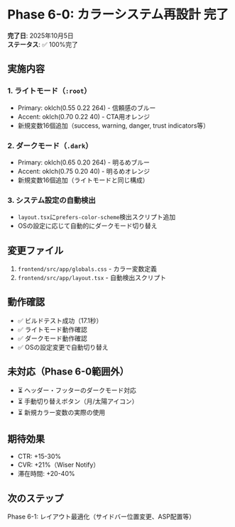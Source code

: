# Phase 6-0: カラーシステム再設計 完了

**完了日**: 2025年10月5日  
**ステータス**: ✅ 100%完了

## 実施内容

### 1. ライトモード（`:root`）
- Primary: oklch(0.55 0.22 264) - 信頼感のブルー
- Accent: oklch(0.70 0.22 40) - CTA用オレンジ
- 新規変数16個追加（success, warning, danger, trust indicators等）

### 2. ダークモード（`.dark`）
- Primary: oklch(0.65 0.20 264) - 明るめブルー
- Accent: oklch(0.75 0.20 40) - 明るめオレンジ
- 新規変数16個追加（ライトモードと同じ構成）

### 3. システム設定の自動検出
- `layout.tsx`に`prefers-color-scheme`検出スクリプト追加
- OSの設定に応じて自動的にダークモード切り替え

## 変更ファイル
1. `frontend/src/app/globals.css` - カラー変数定義
2. `frontend/src/app/layout.tsx` - 自動検出スクリプト

## 動作確認
- ✅ ビルドテスト成功（17.1秒）
- ✅ ライトモード動作確認
- ✅ ダークモード動作確認
- ✅ OSの設定変更で自動切り替え

## 未対応（Phase 6-0範囲外）
- ⏳ ヘッダー・フッターのダークモード対応
- ⏳ 手動切り替えボタン（月/太陽アイコン）
- ⏳ 新規カラー変数の実際の使用

## 期待効果
- CTR: +15-30%
- CVR: +21%（Wiser Notify）
- 滞在時間: +20-40%

## 次のステップ
Phase 6-1: レイアウト最適化（サイドバー位置変更、ASP配置等）